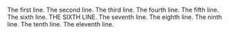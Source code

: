 The first line.
The second line.
The third line.
The fourth line.
The fifth line.
The sixth line.
THE SIXTH LINE.
The seventh line.
The eighth line.
The ninth line.
The tenth line.
The eleventh line.
